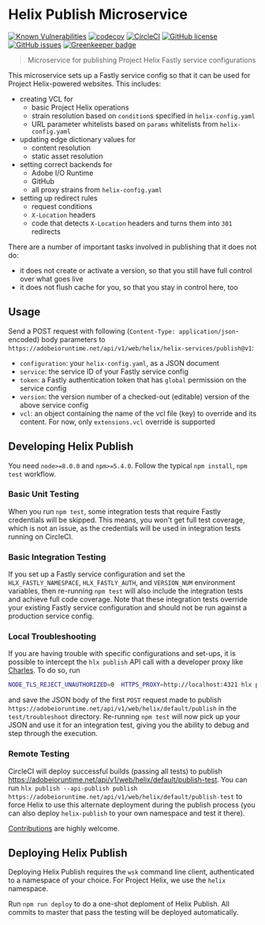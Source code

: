 # Helix Publish Microservice


[![Known Vulnerabilities](https://snyk.io/test/github/adobe/helix-publish/badge.svg?targetFile=package.json)](https://snyk.io/test/github/adobe/helix-publish?targetFile=package.json)
[![codecov](https://img.shields.io/codecov/c/github/adobe/helix-publish.svg)](https://codecov.io/gh/adobe/helix-publish)
[![CircleCI](https://img.shields.io/circleci/project/github/adobe/helix-publish.svg)](https://circleci.com/gh/adobe/helix-publish)
[![GitHub license](https://img.shields.io/github/license/adobe/helix-publish.svg)](https://github.com/adobe/helix-publish/blob/master/LICENSE)
[![GitHub issues](https://img.shields.io/github/issues/adobe/helix-publish.svg)](https://github.com/adobe/helix-publish/issues) [![Greenkeeper badge](https://badges.greenkeeper.io/adobe/helix-publish.svg)](https://greenkeeper.io/)


> Microservice for publishing Project Helix Fastly service configurations

This microservice sets up a Fastly service config so that it can be used for Project Helix-powered websites. This includes:

- creating VCL for
  - basic Project Helix operations
  - strain resolution based on `condition`s specified in `helix-config.yaml`
  - URL parameter whitelists based on `params` whitelists from `helix-config.yaml`
- updating edge dictionary values for
  - content resolution
  - static asset resolution
- setting correct backends for
  - Adobe I/O Runtime
  - GitHub
  - all proxy strains from `helix-config.yaml`
- setting up redirect rules
  - request conditions
  - `X-Location` headers
  - code that detects `X-Location` headers and turns them into `301` redirects

There are a number of important tasks involved in publishing that it does not do:

- it does not create or activate a version, so that you still have full control over what goes live
- it does not flush cache for you, so that you stay in control here, too

## Usage

Send a POST request with following (`Content-Type: application/json`-encoded) body parameters to `https://adobeioruntime.net/api/v1/web/helix/helix-services/publish@v1`:

* `configuration`: your `helix-config.yaml`, as a JSON document
* `service`: the service ID of your Fastly service config
* `token`: a Fastly authentication token that has `global` permission on the service config
* `version`: the version number of a checked-out (editable) version of the above service config
* `vcl`: an object containing the name of the vcl file (key) to override and its content. For now, only `extensions.vcl` override is supported

## Developing Helix Publish

You need `node>=8.0.0` and `npm>=5.4.0`. Follow the typical `npm install`, `npm test` workflow.

### Basic Unit Testing

When you run `npm test`, some integration tests that require Fastly credentials will be skipped. This means, you won't get full test coverage, which is not an issue, as the credentials will be used in integration tests running on CircleCI.

### Basic Integration Testing

If you set up a Fastly service configuration and set the `HLX_FASTLY_NAMESPACE`, `HLX_FASTLY_AUTH`, and `VERSION_NUM` environment variables, then re-running `npm test` will also include the integration tests and achieve full code coverage. Note that these integration tests override your existing Fastly service configuration and should not be run against a production service config.

### Local Troubleshooting

If you are having trouble with specific configurations and set-ups, it is possible to intercept the `hlx publish` API call with a developer proxy like [Charles](https://www.charlesproxy.com). To do so, run 

```bash
NODE_TLS_REJECT_UNAUTHORIZED=0  HTTPS_PROXY=http://localhost:4321 hlx publish
```

and save the JSON body of the first `POST` request made to publish `https://adobeioruntime.net/api/v1/web/helix/default/publish` in the `test/troubleshoot` directory. Re-running `npm test` will now pick up your JSON and use it for an integration test, giving you the ability to debug and step through the execution.

### Remote Testing

CircleCI will deploy successful builds (passing all tests) to publish https://adobeioruntime.net/api/v1/web/helix/default/publish-test. You can run `hlx publish --api-publish publish https://adobeioruntime.net/api/v1/web/helix/default/publish-test` to force Helix to use this alternate deployment during the publish process (you can also deploy `helix-publish` to your own namespace and test it there).

[Contributions](CONTRIBUTING.md) are highly welcome.

## Deploying Helix Publish

Deploying Helix Publish requires the `wsk` command line client, authenticated to a namespace of your choice. For Project Helix, we use the `helix` namespace.

Run `npm run deploy` to do a one-shot deploment of Helix Publish. All commits to master that pass the testing will be deployed automatically.

